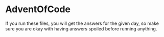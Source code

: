 # AdventOfCode

If you run these files, you will get the answers for the given day, so make sure you are okay with having answers spoiled before running anything.
